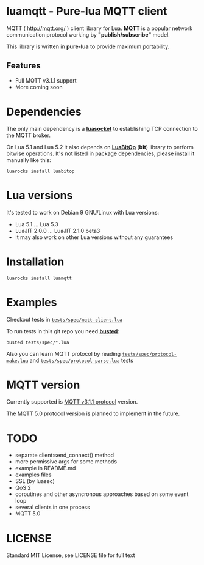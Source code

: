 # luamqtt - Pure-lua MQTT client

MQTT ( http://mqtt.org/ ) client library for Lua.
**MQTT** is a popular network communication protocol working by **"publish/subscribe"** model.

This library is written in **pure-lua** to provide maximum portability.

## Features

* Full MQTT v3.1.1 support
* More coming soon

# Dependencies

The only main dependency is a [**luasocket**](https://luarocks.org/modules/luarocks/luasocket) to establishing TCP connection to the MQTT broker.

On Lua 5.1 and Lua 5.2 it also depends on [**LuaBitOp**](http://bitop.luajit.org/) (**bit**) library to perform bitwise operations.
It's not listed in package dependencies, please install it manually like this:

    luarocks install luabitop

# Lua versions

It's tested to work on Debian 9 GNU/Linux with Lua versions:
* Lua 5.1 ... Lua 5.3
* LuaJIT 2.0.0 ... LuaJIT 2.1.0 beta3
* It may also work on other Lua versions without any guarantees

# Installation

    luarocks install luamqtt

# Examples

Checkout tests in [`tests/spec/mqtt-client.lua`](tests/spec/mqtt-client.lua)

To run tests in this git repo you need [**busted**](https://luarocks.org/modules/olivine-labs/busted):

    busted tests/spec/*.lua

Also you can learn MQTT protocol by reading [`tests/spec/protocol-make.lua`](tests/spec/protocol-make.lua) and [`tests/spec/protocol-parse.lua`](tests/spec/protocol-parse.lua) tests

# MQTT version

Currently supported is [MQTT v3.1.1 protocol](http://docs.oasis-open.org/mqtt/mqtt/v3.1.1/errata01/os/mqtt-v3.1.1-errata01-os-complete.html) version.

The MQTT 5.0 protocol version is planned to implement in the future.

# TODO

* separate client:send_connect() method
* more permissive args for some methods
* example in README.md
* examples files
* SSL (by luasec)
* QoS 2
* coroutines and other asyncronous approaches based on some event loop
* several clients in one process
* MQTT 5.0

# LICENSE

Standard MIT License, see LICENSE file for full text
